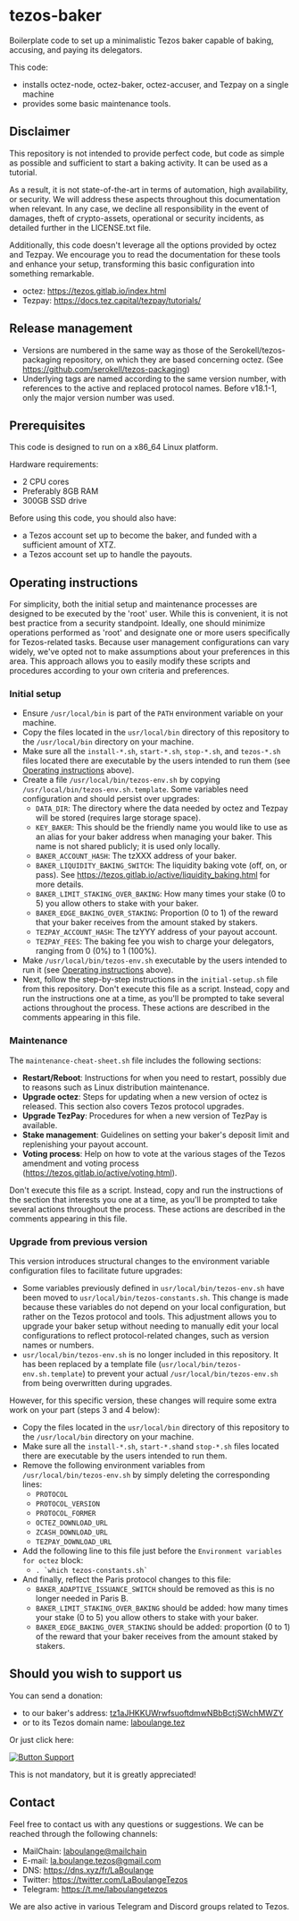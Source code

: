 # tezos-baker
Boilerplate code to set up a minimalistic Tezos baker capable of baking, accusing, and paying its delegators.

This code:
- installs octez-node, octez-baker, octez-accuser, and Tezpay on a single machine
- provides some basic maintenance tools.


## Disclaimer

This repository is not intended to provide perfect code, but code as simple as possible and sufficient to start a baking activity. It can be used as a tutorial.

As a result, it is not state-of-the-art in terms of automation, high availability, or security. We will address these aspects throughout this documentation when relevant. In any case, we decline all responsibility in the event of damages, theft of crypto-assets, operational or security incidents, as detailed further in the LICENSE.txt file.

Additionally, this code doesn't leverage all the options provided by octez and Tezpay. We encourage you to read the documentation for these tools and enhance your setup, transforming this basic configuration into something remarkable.
- octez: https://tezos.gitlab.io/index.html
- Tezpay: https://docs.tez.capital/tezpay/tutorials/ 


## Release management

- Versions are numbered in the same way as those of the Serokell/tezos-packaging repository, on which they are based concerning octez. (See https://github.com/serokell/tezos-packaging)
- Underlying tags are named according to the same version number, with references to the active and replaced protocol names. Before v18.1-1, only the major version number was used.


## Prerequisites

This code is designed to run on a x86_64 Linux platform.

Hardware requirements:
- 2 CPU cores
- Preferably 8GB RAM
- 300GB SSD drive

Before using this code, you should also have:
- a Tezos account set up to become the baker, and funded with a sufficient amount of XTZ.
- a Tezos account set up to handle the payouts.


## Operating instructions

For simplicity, both the initial setup and maintenance processes are designed to be executed by the 'root' user. While this is convenient, it is not best practice from a security standpoint. Ideally, one should minimize operations performed as 'root' and designate one or more users specifically for Tezos-related tasks. Because user management configurations can vary widely, we've opted not to make assumptions about your preferences in this area. This approach allows you to easily modify these scripts and procedures according to your own criteria and preferences.


### Initial setup

- Ensure `/usr/local/bin` is part of the `PATH` environment variable on your machine.
- Copy the files located in the `usr/local/bin` directory of this repository to the `/usr/local/bin` directory on your machine.
- Make sure all the `install-*.sh`, `start-*.sh`, `stop-*.sh`, and `tezos-*.sh` files located there are executable by the users intended to run them (see [Operating instructions](#operating-instructions) above).
- Create a file `/usr/local/bin/tezos-env.sh` by copying `/usr/local/bin/tezos-env.sh.template`. Some variables need configuration and should persist over upgrades:
    - `DATA_DIR`: The directory where the data needed by octez and Tezpay will be stored (requires large storage space).
    - `KEY_BAKER`: This should be the friendly name you would like to use as an alias for your baker address when managing your baker. This name is not shared publicly; it is used only locally.
    - `BAKER_ACCOUNT_HASH`: The tzXXX address of your baker.
    - `BAKER_LIQUIDITY_BAKING_SWITCH`: The liquidity baking vote (off, on, or pass). See https://tezos.gitlab.io/active/liquidity_baking.html for more details.
    - `BAKER_LIMIT_STAKING_OVER_BAKING`: How many times your stake (0 to 5) you allow others to stake with your baker.
    - `BAKER_EDGE_BAKING_OVER_STAKING`: Proportion (0 to 1) of the reward that your baker receives from the amount staked by stakers.
    - `TEZPAY_ACCOUNT_HASH`: The tzYYY address of your payout account.
    - `TEZPAY_FEES`: The baking fee you wish to charge your delegators, ranging from 0 (0%) to 1 (100%).
- Make `/usr/local/bin/tezos-env.sh` executable by the users intended to run it (see [Operating instructions](#operating-instructions) above).
- Next, follow the step-by-step instructions in the `initial-setup.sh` file from this repository. Don't execute this file as a script. Instead, copy and run the instructions one at a time, as you'll be prompted to take several actions throughout the process. These actions are described in the comments appearing in this file.


### Maintenance

The `maintenance-cheat-sheet.sh` file includes the following sections:
- **Restart/Reboot**: Instructions for when you need to restart, possibly due to reasons such as Linux distribution maintenance.
- **Upgrade octez**: Steps for updating when a new version of octez is released. This section also covers Tezos protocol upgrades.
- **Upgrade TezPay**: Procedures for when a new version of TezPay is available.
- **Stake management**: Guidelines on setting your baker's deposit limit and replenishing your payout account.
- **Voting process**: Help on how to vote at the various stages of the Tezos amendment and voting process (https://tezos.gitlab.io/active/voting.html).

Don't execute this file as a script. Instead, copy and run the instructions of the section that interests you one at a time, as you'll be prompted to take several actions throughout the process. These actions are described in the comments appearing in this file.


### Upgrade from previous version
This version introduces structural changes to the environment variable configuration files to facilitate future upgrades: 
- Some variables previously defined in `usr/local/bin/tezos-env.sh` have been moved to `usr/local/bin/tezos-constants.sh`. This change is made because these variables do not depend on your local configuration, but rather on the Tezos protocol and tools. This adjustment allows you to upgrade your baker setup without needing to manually edit your local configurations to reflect protocol-related changes, such as version names or numbers.
- `usr/local/bin/tezos-env.sh` is no longer included in this repository. It has been replaced by a template file (`usr/local/bin/tezos-env.sh.template`) to prevent your actual `/usr/local/bin/tezos-env.sh` from being overwritten during upgrades.

However, for this specific version, these changes will require some extra work on your part (steps 3 and 4 below):
- Copy the files located in the `usr/local/bin` directory of this repository to the `/usr/local/bin` directory on your machine.
- Make sure all the `install-*.sh`, `start-*.sh`and `stop-*.sh` files located there are executable by the users intended to run them.
- Remove the following environment variables from `/usr/local/bin/tezos-env.sh` by simply deleting the corresponding lines:
    - `PROTOCOL`
    - `PROTOCOL_VERSION`
    - `PROTOCOL_FORMER`
    - `OCTEZ_DOWNLOAD_URL`
    - `ZCASH_DOWNLOAD_URL`
    - `TEZPAY_DOWNLOAD_URL`
- Add the following line to this file just before the `Environment variables for octez` block:
    - ``. `which tezos-constants.sh` ``
- And finally, reflect the Paris protocol changes to this file:
    - `BAKER_ADAPTIVE_ISSUANCE_SWITCH` should be removed as this is no longer needed in Paris B.
    - `BAKER_LIMIT_STAKING_OVER_BAKING` should be added: how many times your stake (0 to 5) you allow others to stake with your baker.
    - `BAKER_EDGE_BAKING_OVER_STAKING` should be added: proportion (0 to 1) of the reward that your baker receives from the amount staked by stakers.


## Should you wish to support us

You can send a donation:
- to our baker's address: [tz1aJHKKUWrwfsuoftdmwNBbBctjSWchMWZY](https://tzkt.io/tz1aJHKKUWrwfsuoftdmwNBbBctjSWchMWZY/schedule)
- or to its Tezos domain name: [laboulange.tez](https://tzkt.io/laboulange.tez/schedule)

Or just click here: 

[![Button Support]][Link Support] 

This is not mandatory, but it is greatly appreciated!

[Button Support]: https://img.shields.io/badge/Support_La_Boulange!_(5_XTZ)-007bff?style=for-the-badge
[Link Support]: https://tezos-share.stroep.nl/?id=tfLn0 'Support La Boulange (5 XTZ)'

## Contact

Feel free to contact us with any questions or suggestions. We can be reached through the following channels:
- MailChain: [laboulange@mailchain](https://app.mailchain.com/)
- E-mail: la.boulange.tezos@gmail.com
- DNS: https://dns.xyz/fr/LaBoulange
- Twitter: https://twitter.com/LaBoulangeTezos
- Telegram: https://t.me/laboulangetezos

We are also active in various Telegram and Discord groups related to Tezos.
